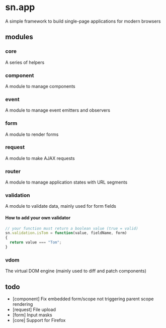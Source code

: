 # sn.app

A simple framework to build single-page applications for modern browsers

## modules

### core

A series of helpers

### component

A module to manage components

### event

A module to manage event emitters and observers

### form

A module to render forms

### request

A module to make AJAX requests 

### router

A module to manage application states with URL segments

### validation

A module to validate data, mainly used for form fields

#### How to add your own validator


```js
// your function must return a boolean value (true = valid)
sn.validation.isTom = function(value, fieldName, form)
{
  return value === "Tom";
}
```

### vdom

The virtual DOM engine (mainly used to diff and patch components)

## todo

* [component] Fix embedded form/scope not triggering parent scope rendering
* [request] File upload
* [form] Input masks
* [core] Support for Firefox